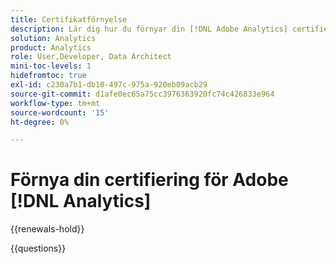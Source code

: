 ```yaml
---
title: Certifikatförnyelse
description: Lär dig hur du förnyar din [!DNL Adobe Analytics] certifiering innan den upphör att gälla.
solution: Analytics
product: Analytics
role: User,Developer, Data Architect
mini-toc-levels: 1
hidefromtoc: true
exl-id: c230a7b1-db10-497c-975a-920eb09acb29
source-git-commit: d1afe0ec65a75cc3976363920fc74c426833e964
workflow-type: tm+mt
source-wordcount: '15'
ht-degree: 0%

---
```


# Förnya din certifiering för Adobe [!DNL Analytics]

{{renewals-hold}}

<!--

Your Adobe certification is valid for two years. If you are nearing this two-year mark, it's time to renew your certification to keep it active. 

First, select the appropriate level on the tab below (Professional, Expert, or Master). Then carefully review what you'll need to do to renew your certification. 
 
Be sure that you provide ample time to complete all the requirements before your certification expires. 
 
It's important to note that if your certification expires, you'll have to retake the certification exam, which is NOT free of charge. 

>[!IMPORTANT]
>
>**Log in first:** The following links will function **only** after a **successful login** to the [Adobe Credential Management System](https://www.certmetrics.com/adobe){target="_blank"}.
>
><br>
>
>**To share a link:** If you would like to share the link to a renewal exam or assessment with a colleague, please link to the overall exam renewal page,  not the URL of the exam itself, to avoid login issues.

>[!BEGINTABS]

>[!TAB Professional]

+++Adobe [!DNL Analytics] Developer Professional

## You must have the following active certification to renew:

* Adobe [!DNL Analytics] Developer Professional

## Instructions for renewing your certification:

* **Step 1**: Successfully log in to [Adobe Credential Management System](https://www.certmetrics.com/adobe){target="_blank"}, then return to this page
* **Step 2**: Review the exam objectives and resources
* **Step 3**: Take and pass the exam

### Get ready

**Exam details:**
  
* Passing Score: 30/40
* Time: 80 mins
* Cost: FREE/non-proctored
* Delivery: On-demand
* Available languages: English
* Prerequisite: current (not expired) Adobe Analytics Developer Professional certification
* Exam ID: AD5-E831

**Scope and objectives**

Section 1: Analytics in the Adobe Experience Cloud Eco-system (13%)

* Identify features and capability of Adobe Experience Cloud ID.
* Identify uses for Adobe Launch.
* Identify how to enable / support Adobe Analytics tags in the Adobe Experience Cloud Eco-system.

Section 2: Analytics Strategy and Design based on a SDR (13%)

* Given a Solution Design Reference, identify which data objects have to be populated.
* Given a part of a Tech Spec document, identify how to implement the data capture.

Section 3: Analytics Implementation and Configuration (30%)

* Identify the steps to deploy Adobe Analytics Code.
* Identify functions of minimal deployment code for Analytics tracking.
* Identify the steps to configure various components within Adobe Analytics UI.
* Identify functions of Adobe Analytics report suite and variable settings.
* Identify the characteristics of a data layer and data layer values.
* Identify App Measurement functions for tracking features such as link tracking and e-commerce tracking.

Section 4: Tag Management Systems (17%)

* Identify if requirements have been met using tag audits.
* Identify the steps to configure website tagging with Adobe Launch.
* Given a scenario, identify how to enable, modify, and troubleshoot extensions in Adobe Launch.
* Identify how to create rules and data elements.

Section 5: Components of Adobe Analytics (7%)

* Identify the functions of Adobe Analytics API (data feed, warehouse, data sources, reports).
* Identify the characteristics of processing rules and mobile services.

Section 6: Testing, Validation, and Troubleshooting (20%)

* Identify the meaning of common JavaScript errors.
* Identify the meaning of common Adobe Analytics variables errors.
* Given a scenario, identify testing and debugging validation best practices that should be followed.
* Identify how to track an Adobe Analytics server call across its lifecycle (i.e. From beacon request to showing up in the report.)

## Get prepped

You are not required to complete training before taking the exam, and training alone will not provide you with the knowledge and skills required to pass the exam. A combination of training and successful, on-the-job experience are critical to providing you with the repository needed to pass the exam.

Here are some suggested resources to help you prepare:

**Section 1**

* [Analytics Cookies](https://experienceleague.adobe.com/docs/core-services/interface/administration/ec-cookies/cookies-analytics.html?lang=sv-SE)
* [Add a data element, a rule and a library](https://experienceleague.adobe.com/docs/platform-learn/implement-in-websites/configure-tags/add-data-elements-rules.html?lang=sv-SE){target="_blank"}
* [Add the embed code](https://experienceleague.adobe.com/docs/platform-learn/implement-in-websites/configure-tags/add-embed-code.html?lang=sv-SE){target="_blank"}

**Section 2** 

* [Validating your Global Page Load Rule in Launch](https://experienceleague.adobe.com/docs/analytics-learn/tutorials/implementation/via-adobe-launch/validating-your-global-page-load-rule-in-launch.html?lang=sv-SE){target="_blank"}
* [Satellite object reference](https://experienceleague.adobe.com/docs/experience-platform/tags/client-side/satellite-object.html?lang=sv-SE&#environment){target="_blank"}
* [linkTrackEvents](https://experienceleague.adobe.com/docs/analytics/implementation/vars/config-vars/linktrackevents.html?lang=sv-SE){target="_blank"}

**Section 3**

* [appendVisitorIDsTo (Cross-Domain Tracking)](https://experienceleague.adobe.com/docs/id-service/using/id-service-api/methods/appendvisitorid.html?lang=sv-SE){target="_blank"}
* [s_objectID](https://experienceleague.adobe.com/docs/analytics/implementation/vars/page-vars/s-objectid.html?lang=sv-SE){target="_blank"}
* [transactionID](https://experienceleague.adobe.com/docs/analytics/implementation/vars/page-vars/transactionid.html?lang=sv-SE){target="_blank"}

**Section 4**

* [Add the embed code](https://experienceleague.adobe.com/docs/platform-learn/implement-in-websites/configure-tags/add-embed-code.html?lang=sv-SE){target="_blank"}
* [Adobe Experience Cloud Identity Service extension overview](https://experienceleague.adobe.com/docs/experience-platform/tags/extensions/client/id-service/overview.html?lang=sv-SE){target="_blank"}
* [Opt-in Reference](https://experienceleague.adobe.com/docs/id-service/using/implementation/opt-in-service/api.html?lang=sv-SE){target="_blank"}

**Section 5**

* [Analytics Export Guide](https://experienceleague.adobe.com/docs/analytics/export/home.html?lang=sv-SE){target="_blank"}
* [How processing rules work](https://experienceleague.adobe.com/docs/analytics/admin/admin-tools/manage-report-suites/edit-report-suite/report-suite-general/c-processing-rules/c-processing-rules-configuration/processing-rules-about.html?lang=sv-SE){target="_blank"}
* [Adobe Analytics APIs](https://adobedocs.github.io/analytics-2.0-apis/#/Reports){target="_blank"}

**Section 6**

* [Troubleshoot JavaScript implementation](https://adobedocs.github.io/analytics-2.0-apis/#/Reports){target="_blank"}
* [Switch tag environments with the Experience Cloud Debugger](https://experienceleague.adobe.com/docs/platform-learn/implement-in-websites/configure-tags/switch-environments.html?lang=sv-SE){target="_blank"}
* [Data collection query parameters](https://experienceleague.adobe.com/docs/analytics/implementation/validate/query-parameters.html?lang=sv-SE){target="_blank"}

## Renew your certification

Ensure that you have followed step 1 above, and successfully logged in to [Adobe Credential Management System](https://www.certmetrics.com/adobe){target="_blank"} first. Then, to renew your certification, click the Adobe Analytics Developer Professional Renewal Exam - AD5-E831 link below.

* [Adobe Analytics Developer Professional Renewal Exam - AD5-E831](https://www.certmetrics.com/adobe/candidate/caveon_sso_adobe.aspx?ssoLogin=true&eid=AD5-E831){target="_blank"}

>[!NOTE]
>
>This exam is free, open book, and un-proctored. You may take the exam up to three times. If you are unsuccessful after the third attempt, you must wait **30 days** to try again. Failure to comply might result in your certification being revoked.

+++

+++Adobe [!DNL Analytics] Business Practitioner Professional

## You must have the following **active** certification to renew using this method:

* Adobe [!DNL Analytics] Business Practitioner Professional

## Instructions for renewing your certification:

* **Step 1**: Successfully log in to [Adobe Credential Management System](https://www.certmetrics.com/adobe){target="_blank"}, then return to this page
* **Step 2**: Review the exam objectives and resources
* **Step 3**: Take and pass the exam

## Get ready

**Exam details:**
  
* Passing Score: 27/35
* Time: 70 mins
* Cost: FREE/non-proctored
* Delivery: On-demand
* Available languages: English
* Prerequisite: current (not expired) Adobe Analytics Business Practitioner Professional certification
* Exam ID: AD5-E832

**Scope and objectives**

Section 1: Business Analysis

* 1.1 Given a business need/question, identify the most appropriate reporting strategy to perform an analysis 4%
* 1.2 Analyze data to answer business questions and recommend new optimization hypotheses 4%
* 1.3 Identify conversion funnels (as a concept to understand business analysis) 4%
* 1.4 Interpret Solution Design Reference (SDR) to determine what data is available in reports 4%
* 1.5 Analyze report data to summarize and draw conclusions 6%
* 1.6 Investigate outliers and anomalies in reports 4%

Section 2: Reporting and Dashboarding for Projects

* 2.1 Consider the advantages of using a reporting tool based on a given scenario 2%
* 2.2 Compare fallout and flow visualization and appropriate variable types for reporting 4%
* 2.3 Apply the process to schedule Projects, and Data Warehouse 2%
* 2.4 Apply the process to share Projects and Reporting and Analytics dashboards for different users and/or groups (sharing has changed) 2%
* 2.5 Apply the process to set Alerts 2%
* 2.6 Apply the process to lookup the dimensions/components (pre-defined and custom) 4%
* 2.7 Apply the process to create a visualization 6%
* 2.8 Given a scenario, determine the appropriate item to use 6%
* 2.9 Apply the process to create, configure, and use mobile scorecards 2%

Section 3: Segmentation and Calculated Metrics

* 3.1 Determine how to develop and configure segments using best practices 6%
* 3.2 Apply the process to share segments with others in the organization 4%
* 3.3 Compare segments 4%
* 3.4 Apply segments to Projects and Components 4%
* 3.5 Apply the process to generate calculated and/or segmented metrics 4%

Section 4: General Tool Knowledge and Troubleshooting

* 4.1 Analyze reports and differentiate a data quality issue vs an implementation issue 4%
* 4.2 Define different types of dimensions and parameters existing in Adobe Analytics (evars, props and events) 4%
* 4.3 Determine how to bring data in and out of Adobe Analytics 2%
* 4.4 Identify information from marketing URLs 2%

Section 5: Administration

* 5.1 Apply the process to configure the Marketing Channel reports with Marketing Channel processing rules 2%
* 5.2 Apply the process to configure Classification Importer and Rule Builder 2%
* 5.3 Apply the process to configure a virtual report suite based upon an existing segment 2%
* 5.4 Use the Data Feed Manager Admin UI 2%
* 5.5 Understanding of data governance 2%

## Get prepped

You are not required to complete training before taking the exam, and training alone will not provide you with the knowledge and skills required to pass the exam. A combination of training and successful, on-the-job experience are critical to providing you with the repository needed to pass the exam.

Here are some suggested resources to help you prepare:

**Section 1**

* [Contribution Analysis overview](https://experienceleague.adobe.com/docs/analytics/analyze/analysis-workspace/virtual-analyst/contribution-analysis/ca-tokens.html?lang=sv-SE)
* [Analysis Workspace overview](https://experienceleague.adobe.com/docs/analytics/analyze/analysis-workspace/home.html?lang=sv-SE)
* [Conversion Funnel](https://experienceleague.adobe.com/docs/analytics/analyze/reports-analytics/funnels.html?lang=sv-SE)
* [Entry dimensions](https://experienceleague.adobe.com/docs/analytics/components/dimensions/entry-dimensions.html?lang=sv-SE)

**Section 2**

* [Share projects](https://experienceleague.adobe.com/docs/analytics/analyze/analysis-workspace/curate-share/share-projects.html?lang=sv-SE)
* [Components overview](https://experienceleague.adobe.com/docs/analytics/analyze/analysis-workspace/components/analysis-workspace-components.html?lang=sv-SE)
* [Alert Builder](https://experienceleague.adobe.com/docs/analytics/components/alerts/alert-builder.html?lang=sv-SE)
* [Create a mobile scorecard](https://experienceleague.adobe.com/docs/analytics/analyze/mobapp/create-scorecard.html?lang=sv-SE)

**Section 3**

* [Segment comparison](https://experienceleague.adobe.com/docs/analytics/analyze/analysis-workspace/panels/segment-comparison/segment-comparison.html?lang=sv-SE)
* [Build metrics](https://experienceleague.adobe.com/docs/analytics/components/calculated-metrics/calcmetric-workflow/cm-build-metrics.html?lang=sv-SE)
* [Using Drop-Down Filters in Analysis Workspace](https://experienceleague.adobe.com/docs/analytics-learn/tutorials/analysis-workspace/using-panels/using-drop-down-filters.html?lang=sv-SE)
* [Tag segments](https://experienceleague.adobe.com/docs/analytics/components/segmentation/segmentation-workflow/seg-tag.html?lang=sv-SE)

**Section 4**

* [Troubleshoot spikes and drops in data](https://experienceleague.adobe.com/docs/analytics/technotes/event/spikes-drops.html?lang=sv-SE)
* [Custom events](https://experienceleague.adobe.com/docs/analytics/components/metrics/custom-events.html?lang=sv-SE)
* [Download PDF or CSV files](https://experienceleague.adobe.com/docs/analytics/analyze/analysis-workspace/curate-share/download-send.html?lang=sv-SE)
* [A Beginner's Guide to URL Parameters](https://www.semrush.com/blog/url-parameters/)

**Section 5**

* [Processing rules for Marketing Channels](https://experienceleague.adobe.com/docs/analytics/admin/admin-tools/manage-report-suites/edit-report-suite/marketing-channels/c-rules.html?lang=sv-SE)
* [Classifications overview](https://experienceleague.adobe.com/docs/analytics/components/classifications/c-classifications.html?lang=sv-SE)
* [Create virtual report suites](https://experienceleague.adobe.com/docs/analytics/components/virtual-report-suites/vrs-workflow/vrs-create.html?lang=sv-SE)
* [Privacy regulations FAQ](https://experienceleague.adobe.com/docs/experience-platform/privacy/regulations/faq.html?lang=sv-SE)

## Renew your certification

Ensure that you have followed step 1 above, and successfully logged in to [Adobe Credential Management System](https://www.certmetrics.com/adobe){target="_blank"} first. Then, to renew your certification, click the AD5-E832 Adobe Analytics Business Practitioner Professional Renewal Exam (AD5-E832) link below.

* [AD5-E832 Adobe Analytics Business Practitioner Professional Renewal Exam](https://www.certmetrics.com/adobe/candidate/caveon_sso_adobe.aspx?ssoLogin=true&eid=AD5-E832){target="_blank"}

>[!NOTE]
>
>This exam is free, open book, and un-proctored. You may take the exam up to three times. If you are unsuccessful after the third attempt, you must wait **30 days** to try again. Failure to comply might result in your certification being revoked.

+++

>[!TAB Expert and Master]

## You must have at least one of the following **active** certification to renew using this method:

* Adobe Analytics Developer Expert
* Adobe Analytics Business Practitioner Expert
* Adobe Analytics Architect Master

## Instructions for renewing your Adobe Analytics certification

* **Step 1:** Successfully log in to [Adobe Credential Management System](https://www.certmetrics.com/adobe){target="_blank"}, then return to this page
* **Step 2:** Study the courses in Experience League
* **Step 3:** Choose from the options below to complete your renewal.

   **Option A:**
   Select **three courses** to complete and pass each course assessment with a score of 80% or higher. Course assessments are free, on-demand, non-proctored, and open book. You can repeat the courses until you have successfully passed the assessments at 80%.

   **Option B:**
   First, select **two courses** to complete and pass each course assessment with a score of 80% or higher. Course assessments are free, on-demand, non-proctored, and open book. You can repeat the courses until you have successfully passed the assessments at 80%.

   Second, **submit a customer reference form** validating your continued work as an Adobe certified individual leading, managing and/or participating on an Adobe Experience Cloud implementation project. This form affirms that you have participated in at least 100 hours of demonstrated project engagement during your certification renewal 2-year interval. 

   [Customer Reference Form for Adobe Analytics](https://www.certmetrics.com/adobe/candidate/caveon_sso_adobe.aspx?ssoLogin=true&eid=ADR-EA200){target="_blank"}

   You will be notified by the Adobe Digital Experience Certification Program when your customer reference has been reviewed. If your reference is not accepted, you may submit again until you are successful, as long as it is before your certification expires.

>[!NOTE]
>
>If you hold multiple Adobe Analytics Expert and Master certifications, complete the renewal requirements for just one certification, and the rest will be renewed automatically.

### Courses and Course Assessments for Expert and Master:

| Courses for Expert and Master | Course Assessment |
| ------- | ------- |
| [Adobe Analytics Attributing Value to Digital Touch-points in the Customer Journey](https://experienceleague.adobe.com/?lang=sv&recommended=Analytics-U-1-2020.2){target="_blank"} | [ADR-EA201](https://www.certmetrics.com/adobe/candidate/caveon_sso_adobe.aspx?ssoLogin=true&eid=ADR-EA201){target="_blank"} |
| [Export and democratize Adobe Analytics data - Lesson 5 & 6](https://experienceleague.adobe.com/?lang=sv&recommended=Analytics-A-1-2022.1.democratizing){target="_blank"} | [ADR-EA202](https://www.certmetrics.com/adobe/candidate/caveon_sso_adobe.aspx?ssoLogin=true&eid=ADR-EA202){target="_blank"} |
| [Filtering your data with custom segmentation and dates - Lesson 2](https://experienceleague.adobe.com/?lang=sv&recommended=Analytics-U-1-2021.1.filterdata){target="_blank"} | [ADR-EA203](https://www.certmetrics.com/adobe/candidate/caveon_sso_adobe.aspx?ssoLogin=true&eid=ADR-EA203){target="_blank"} |
| [Guided Analytics Implementation - Lesson 5](https://experienceleague.adobe.com/?lang=sv&recommended=Analytics-D-1-2019.1){target="_blank"} | [ADR-EA204](https://www.certmetrics.com/adobe/candidate/caveon_sso_adobe.aspx?ssoLogin=true&eid=ADR-EA204){target="_blank"} |
| [ Implementing and Measuring Internal Site Search - Lesson 3 & 4](https://experienceleague.adobe.com/?lang=sv&recommended=Analytics-U-1-2021.1.search){target="_blank"} | [ADR-EA205](https://www.certmetrics.com/adobe/candidate/caveon_sso_adobe.aspx?ssoLogin=true&eid=ADR-EA205){target="_blank"} |
| [Adobe Analytics APIs](https://experienceleague.adobe.com/docs/analytics-learn/tutorials/apis/using-analysis-workspace-to-build-api-2-requests.html?lang=sv-SE){target="_blank"} | [ADR-EA206](https://www.certmetrics.com/adobe/candidate/caveon_sso_adobe.aspx?ssoLogin=true&eid=ADR-EA206){target="_blank"} |

>[!ENDTABS]

### Questions

View the certification [FAQ](https://experienceleague.adobe.com/docs/certification/certification/faq.html?lang=sv-SE){target="_blank"}.

Additional questions? [Contact us](mailto:certif@adobe.com).

-->

{{questions}}

